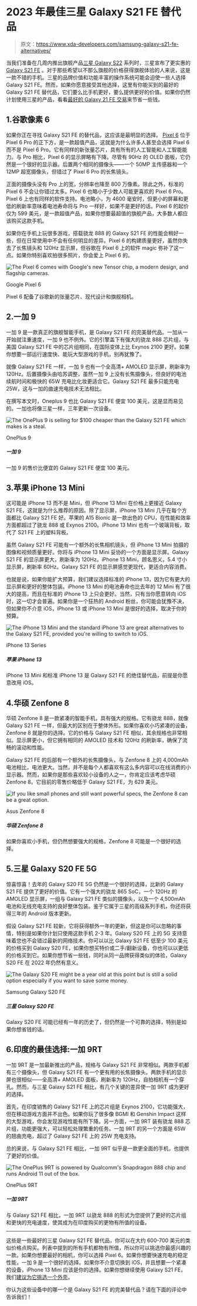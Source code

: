 # 2023 年最佳三星 Galaxy S21 FE 替代品

> 原文：<https://www.xda-developers.com/samsung-galaxy-s21-fe-alternatives/>

当我们准备在几周内推出旗舰产品[三星 Galaxy S22](https://www.xda-developers.com/samsung-galaxy-s22/) 系列时，三星宣布了更实惠的 [Galaxy S21 FE](https://www.xda-developers.com/samsung-galaxy-s21-fe/) 。对于那些希望以不那么旗舰的价格获得旗舰体验的人来说，这是一款不错的手机。三星的品牌价值和功能丰富的操作系统可能会迫使一些人选择 Galaxy S21 FE。然而，如果你愿意接受其他选择，这里有你能买到的最好的 Galaxy S21 FE 替代品，它们要么比手机更好，要么提供更好的价值。如果你仍然计划使用三星的产品，看看[最好的 Galaxy 21 FE 交易](https://www.xda-developers.com/samsung-galaxy-s21-fe-deals/)来节省一些钱。

## 1.谷歌像素 6

如果你正在寻找 Galaxy S21 FE 的替代品，这应该是最明显的选择。 [Pixel 6](https://www.xda-developers.com/google-pixel-6/) 位于 Pixel 6 Pro 的正下方，是一款超值产品，这就是为什么许多人甚至会选择 Pixel 6 而不是 Pixel 6 Pro。它有同样的新张量芯片，具有所有的人工智能和人工智能能力。与 Pro 相比，Pixel 6 的显示屏略有下降。尽管有 90Hz 的 OLED 面板，它仍然是一个很好的显示器。后置两个相同的摄像头——一个 50MP 主传感器和一个 12MP 超宽摄像头，但错过了 Pixel 6 Pro 的长焦镜头。

正面的摄像头没有 Pro 上的宽，分辨率也降至 800 万像素。除此之外，标准的 Pixel 6 不会让你错过太多。Pixel 6 也略小于少数人可能更喜欢的 Pixel 6 Pro。Pixel 6 上也有同样的软件支持。电池略小，为 4600 毫安时，但更小的屏幕和更低的刷新率意味着电池寿命将与 Pro 一样好，如果不是更好的话。Pixel 6 的起价仅为 599 美元，是一款超值产品，如果你想要最超值的旗舰产品，大多数人都应该购买这款手机。

如果你在手机上玩很多游戏，搭载骁龙 888 的 Galaxy S21 FE 的性能会稍好一些，但在日常使用中不会有任何明显的差异。Pixel 6 的构建质量更好，虽然你失去了长焦镜头和 120Hz 显示屏，但谷歌在 Pixel 6 上的软件 magic 弥补了这一点。如果你特别喜欢拍很多照片，你会爱上 Pixel 6 的。

 <picture>![The Pixel 6 comes with Google's new Tensor chip, a modern design, and flagship cameras.](img/7343f77af84019bd24844d3d2e495f29.png)</picture> 

Google Pixel 6

Pixel 6 配备了谷歌新的张量芯片、现代设计和旗舰相机。

## 2.一加 9

一加 9 是一款真正的旗舰智能手机，是 Galaxy S21 FE 的完美替代品。一加从一开始就注重速度，一加 9 也不例外。它的引擎盖下有强大的骁龙 888 芯片组，与美国 Galaxy S21 FE 中的芯片组相同，在国际变体上比 Exynos 2100 更好。如果你想要一部运行速度快、能玩大型游戏的手机，别再犹豫了。

就像 Galaxy S21 FE 一样，一加 9 也有一个全高清+ AMOLED 显示屏，刷新率为 120Hz。后置摄像头由哈苏调整，虽然一加 9 上没有长焦摄像头，但良好的电池续航时间和极快的 65W 充电比化妆更适合它。Galaxy S21 FE 最多只能充电 25W，这与一加的曲速充电技术无法相比。

在撰写本文时，Oneplus 9 也比 Galaxy S21 FE 便宜 100 美元，这是显而易见的。一加也将像三星一样，三年更新一次设备。

 <picture>![The OnePlus 9 is selling for $100 cheaper than the Galaxy S21 FE which makes is a steal.](img/644593a3819672bd52313a84e9995ef6.png)</picture> 

OnePlus 9

##### 一加 9

一加 9 的售价比便宜的 Galaxy S21 FE 便宜 100 美元。

## 3.苹果 iPhone 13 Mini

这可能是 iPhone 13 而不是 Mini，但 iPhone 13 Mini 在价格上更接近 Galaxy S21 FE，这就是为什么推荐的原因。除了显示屏，iPhone 13 Mini 几乎在每个方面都比 Galaxy S21 FE 好。苹果的 A15 Bionic 是一款出色的 CPU，在性能和效率方面都超过了骁龙 888 或 Exynos 2100。iPhone 13 Mini 也有一个玻璃背板，取代了 S21 FE 上的塑料背板。

虽然 Galaxy S21 FE 可能有一个额外的长焦相机镜头，但 iPhone 13 Mini 拍摄的图像和视频质量更好。你将与 iPhone 13 Mini 妥协的一个方面是显示屏。Galaxy S21 FE 的显示屏更大，刷新率为 120Hz。iPhone 13 Mini，顾名思义，5.4 寸小显示屏，刷新率 60Hz。Galaxy S21 FE 的显示屏感觉更现代，更适合内容消费。

也就是说，如果你能扩大预算，我们建议选择标准的 iPhone 13，因为它有更大的显示屏和更好的整体包装。iPhone 13 Mini 的电池寿命也比去年的 12 Mini 有了很大的提高，而且在标准的 iPhone 13 上只会更好。当然，只有当你愿意转向 iOS 时，这一切才会普遍。如果你是一个狂热的 Android 粉丝，你可能会犹豫不决，但如果你不介意 iOS，iPhone 13 或 iPhone 13 Mini 是很好的选择，取决于你的预算。

 <picture>![The iPhone 13 Mini and the standard iPhone 13 are great alternatives to the Galaxy S21 FE, provided you're willing to switch to iOS.](img/fda88ff8b6c82a30e8e66efa7617cc53.png)</picture> 

iPhone 13 Series

##### 苹果 iPhone 13

iPhone 13 Mini 和标准 iPhone 13 是 Galaxy S21 FE 的绝佳替代品，前提是你愿意改用 iOS。

## 4.华硕 Zenfone 8

华硕 Zenfone 8 是一款紧凑的智能手机，具有强大的规格。它有骁龙 888，就像 Galaxy S21 FE 一样，但最大的区别在于整体外形。如果你喜欢小巧紧凑的设备，Zenfone 8 就是你的选择。它的价格与 Galaxy S21 FE 相似，其余规格也非常相似。显示屏更小，但它拥有相同的 AMOLED 技术和 120Hz 的刷新率，确保了流畅的滚动和性能。

Galaxy S21 FE 的后部有一个额外的长焦摄像头，与 Zenfone 8 上的 4,000mAh 电池相比，电池更大。当然，并不是每个人都喜欢有这么多内容可以在线消费的小显示器。然而，如果你是那些喜欢较小设备的人之一，你肯定应该考虑华硕 Zenfone 8。它目前的零售价略低于 Galaxy S21 FE，为 629 美元。

 <picture>![If you like small phones and still want powerful specs, the Zenfone 8 can be a great option.](img/ff4338445a11a8f715eb511cad56148d.png)</picture> 

Asus Zenfone 8

##### 华硕 Zenfone 8

如果你喜欢小手机，但仍然想要强大的规格，Zenfone 8 可能是一个很好的选择。

## 5.三星 Galaxy S20 FE 5G

惊喜惊喜！去年的 Galaxy S20 FE 5G 仍然是一个很好的选择，比新的 Galaxy S21 FE 提供了更好的价值。它有一个强大的骁龙 865 SoC，一个 120Hz 的 AMOLED 显示屏，一组与 Galaxy S21 FE 类似的摄像头，以及一个 4,500mAh 电池和无线充电支持的良好整体包装。鉴于它属于三星的高级系列手机，你还将获得三年的 Android 版本更新。

假设 Galaxy S21 FE 较新，它将获得额外一年的更新，但这是你可以忽略的事情，特别是如果你计划只使用这款手机 2-3 年。Galaxy S20 FE 上的 5G 支持意味着您也不会错过最新的网络技术。你可以以比 Galaxy S21 FE 低至少 100 美元的价格买到 Galaxy S20 FE，如果你想买特价或二手/翻新设备，你也可以以更低的价格买到它。如果你想节省一些钱，同时从同一品牌获得类似的体验，Galaxy S20 FE 在 2022 年仍然有意义。

 <picture>![The Galaxy S20 FE might be a year old at this point but is still a solid option especially if you want to save some money.](img/5439574a01060ef96f64f0bc83601bb4.png)</picture> 

Samsung Galaxy S20 FE

##### 三星 Galaxy S20 FE

Galaxy S20 FE 可能已经有一年的历史了，但仍然是一个可靠的选择，特别是如果你想省钱的话。

## 6.印度的最佳选择:一加 9RT

一加 9RT 是一加最新推出的产品，规格与 Galaxy S21 FE 非常相似。两款手机都有三个摄像头，但 Galaxy S21 FE 有一个更有用的长焦摄像头。两款手机的显示屏也很相似——全高清+ AMOLED 面板，刷新率为 120Hz，自拍相机有一个穿孔。然而，与三星 Galaxy S21 FE 相比，有几个关键的差异使一加 9RT 成为更好的选择。

首先，在印度销售的 Galaxy S21 FE 上的芯片组是 Exynos 2100，它功能强大，但在移动游戏方面并不出色。如果你玩了很多像 BGMI 和 Genshin Impact 这样的大型游戏，你会发现游戏性能有所下降。另一方面，一加 9RT 装有骁龙 888 芯片组，功能更强大，可以轻松处理繁重的任务。一加 9RT 的另一个方面是 65W 的翘曲充电，超过了 Galaxy S21 FE 上的 25W 充电支持。

总的来说，与 Galaxy S21 FE 相比，一加 9RT 似乎是一款更全面的手机，也提供了更好的价值。

 <picture>![The OnePlus 9RT is powered by Qualcomm's Snapdragon 888 chip and runs Android 11 out of the box.](img/427576261e7d496cfd6c9e11e8a7d75e.png)</picture> 

OnePlus 9RT

##### 一加 9RT

与 Galaxy S21 FE 相比，一加 9RT 以骁龙 888 的形式为您提供了更好的芯片组和更快的充电速度，使其成为在印度购买的更物有所值的设备。

* * *

这些是一些最好的三星 Galaxy S21 FE 替代品，你可以在大约 600-700 美元的类似价格点购买。列表中提到的所有手机都物有所值，所以你可以挑选你最感兴趣的一款。如果你想要最好的相机，你可以选择 Pixel 6。如果你想要快速充电的稳定性能，一加 9 是一个很好的选择。如果你不介意切换到 iOS，并且想要一个紧凑的设备，iPhone 13 Mini 应该是你的选择。如果你想继续使用 Galaxy S21 FE，我们[建议为它挑选一个外壳](https://www.xda-developers.com/best-samsung-galaxy-s21-fe-cases/)。

你认为这些设备中的哪一个是 Galaxy S21 FE 的完美替代品？请在下面的评论中告诉我们！